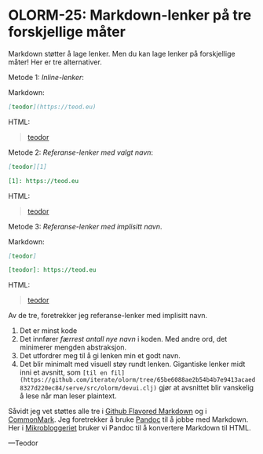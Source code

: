 # OLORM-25: Markdown-lenker på tre forskjellige måter

Markdown støtter å lage lenker.
Men du kan lage lenker på forskjellige måter!
Her er tre alternativer.

Metode 1: *Inline-lenker*:

Markdown:

```markdown
[teodor](https://teod.eu)
```

HTML:

> [teodor](https://teod.eu)

Metode 2: *Referanse-lenker med valgt navn*:

```markdown
[teodor][1]

[1]: https://teod.eu
```

HTML:

> [teodor][1]
>
> [1]: https://teod.eu

Metode 3: *Referanse-lenker med implisitt navn*.

Markdown:

```markdown
[teodor]

[teodor]: https://teod.eu
```

HTML:

> [teodor]
>
> [teodor]: https://teod.eu

Av de tre, foretrekker jeg referanse-lenker med implisitt navn.

1. Det er minst kode
2. Det innfører _færrest antall nye navn_ i koden.
   Med andre ord, det minimerer mengden abstraksjon.
3. Det utfordrer meg til å gi lenken min et godt navn.
4. Det blir minimalt med visuell støy rundt lenken.
   Gigantiske lenker midt inni et avsnitt, som `[til en fil](https://github.com/iterate/olorm/tree/65be6088ae2b54b4b7e9413acaed8327d220ec84/serve/src/olorm/devui.clj)` gjør at avsnittet blir vanskelig å lese når man leser plaintext.

Såvidt jeg vet støttes alle tre i [Github Flavored Markdown] og i [CommonMark].
Jeg foretrekker å bruke [Pandoc] til å jobbe med Markdown.
Her i [Mikrobloggeriet] bruker vi Pandoc til å konvertere Markdown til HTML.

—Teodor

[Github Flavored Markdown]: https://github.github.com/gfm/ 
[CommonMark]: https://commonmark.org/

[Pandoc]: https://pandoc.org/
[Mikrobloggeriet]: https://mikrobloggeriet.no/
